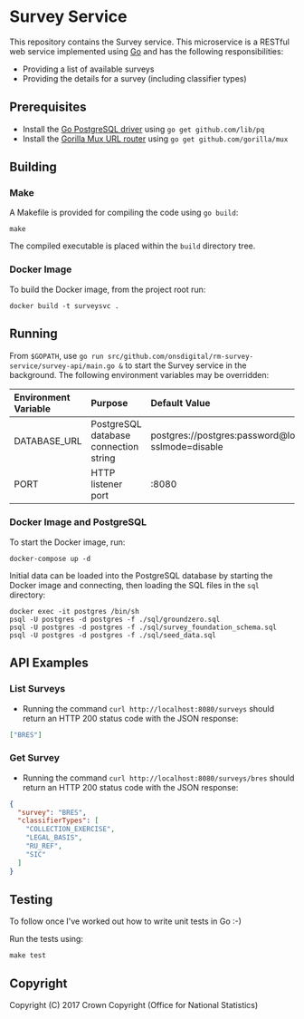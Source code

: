 # Survey Service
This repository contains the Survey service. This microservice is a RESTful web service implemented using [Go](https://golang.org/) and has the following responsibilities:

* Providing a list of available surveys
* Providing the details for a survey (including classifier types)

## Prerequisites
* Install the [Go PostgreSQL driver]() using `go get github.com/lib/pq`
* Install the [Gorilla Mux URL router](http://www.gorillatoolkit.org/pkg/mux) using `go get github.com/gorilla/mux`

## Building
### Make
A Makefile is provided for compiling the code using `go build`:

```
make
```

The compiled executable is placed within the `build` directory tree.

### Docker Image
To build the Docker image, from the project root run:

```
docker build -t surveysvc .
```

## Running
From `$GOPATH`, use `go run src/github.com/onsdigital/rm-survey-service/survey-api/main.go &` to start the Survey service in the background. The following environment variables may be overridden:

| Environment Variable | Purpose                               | Default Value                                                   |
| :------------------- | :------------------------------------ | :-------------------------------------------------------------- |
| DATABASE_URL         | PostgreSQL database connection string | postgres://postgres:password@localhost/postgres?sslmode=disable |
| PORT                 | HTTP listener port                    | :8080                                                           |

### Docker Image and PostgreSQL
To start the Docker image, run:

```
docker-compose up -d
```

Initial data can be loaded into the PostgreSQL database by starting the Docker image and connecting, then loading the SQL files in the `sql` directory:
```
docker exec -it postgres /bin/sh
psql -U postgres -d postgres -f ./sql/groundzero.sql
psql -U postgres -d postgres -f ./sql/survey_foundation_schema.sql
psql -U postgres -d postgres -f ./sql/seed_data.sql
```

## API Examples
### List Surveys

* Running the command `curl http://localhost:8080/surveys` should return an HTTP 200 status code with the JSON response:

```json
["BRES"]
```

### Get Survey

* Running the command `curl http://localhost:8080/surveys/bres` should return an HTTP 200 status code with the JSON response:

```json
{
  "survey": "BRES",
  "classifierTypes": [
    "COLLECTION_EXERCISE",
    "LEGAL_BASIS",
    "RU_REF",
    "SIC"
  ]
}
```

## Testing
To follow once I've worked out how to write unit tests in Go :-)

Run the tests using:

```
make test
```

## Copyright
Copyright (C) 2017 Crown Copyright (Office for National Statistics)
